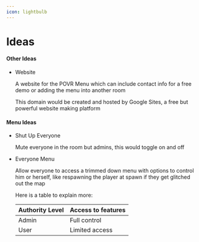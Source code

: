 ```yaml
---
icon: lightbulb
---
```


# Ideas

#### Other Ideas

*   Website

    A website for the POVR Menu which can include contact info for a free demo or adding the menu into another room

    This domain would be created and hosted by Google Sites, a free but powerful website making platform

#### Menu Ideas

*   Shut Up Everyone

    Mute everyone in the room but admins, this would toggle on and off
*   Everyone Menu

    Allow everyone to access a trimmed down menu with options to control him or herself, like respawning the player at spawn if they get glitched out the map

    Here is a table to explain more:

    | Authority Level | Access to features |
    | --------------- | ------------------ |
    | Admin           | Full control       |
    | User            | Limited access     |
